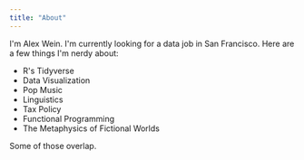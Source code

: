 ```yaml
---
title: "About"
---
```


I'm Alex Wein. I'm currently looking for a data job in San Francisco.  Here are a few things I'm nerdy about:

- R's Tidyverse
- Data Visualization
- Pop Music
- Linguistics
- Tax Policy
- Functional Programming
- The Metaphysics of Fictional Worlds

Some of those overlap.